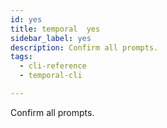 ```yaml
---
id: yes
title: temporal  yes
sidebar_label: yes
description: Confirm all prompts.
tags:
  - cli-reference
  - temporal-cli

---
```


Confirm all prompts.
